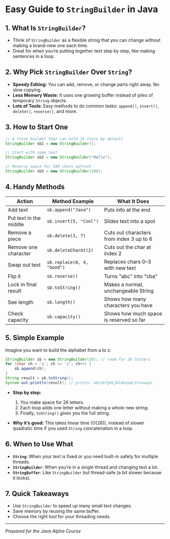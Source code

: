 # Easy Guide to `StringBuilder` in Java

## 1. What Is `StringBuilder`?

- Think of `StringBuilder` as a flexible string that you can change without making a brand-new one each time.
- Great for when you’re putting together text step by step, like making sentences in a loop.

## 2. Why Pick `StringBuilder` Over `String`?

- **Speedy Editing:** You can add, remove, or change parts right away. No slow copying.
- **Less Memory Waste:** It uses one growing buffer instead of piles of temporary `String` objects.
- **Lots of Tools:** Easy methods to do common tasks: `append()`, `insert()`, `delete()`, `reverse()`, and more.

## 3. How to Start One

```java
// A fresh builder that can hold 16 chars by default
StringBuilder sb1 = new StringBuilder();

// Start with some text
StringBuilder sb2 = new StringBuilder("Hello");

// Reserve space for 100 chars upfront
StringBuilder sb3 = new StringBuilder(100);
```

## 4. Handy Methods

| Action                 | Method Example             | What It Does                             |
| ---------------------- | -------------------------- | ---------------------------------------- |
| Add text               | `sb.append("Java")`        | Puts info at the end                     |
| Put text in the middle | `sb.insert(5, "Cool")`     | Slides text into a spot                  |
| Remove a piece         | `sb.delete(3, 7)`          | Cuts out characters from index 3 up to 6 |
| Remove one character   | `sb.deleteCharAt(2)`       | Cuts out the char at index 2             |
| Swap out text          | `sb.replace(0, 4, "Good")` | Replaces chars 0–3 with new text         |
| Flip it                | `sb.reverse()`             | Turns "abc" into "cba"                   |
| Lock in final result   | `sb.toString()`            | Makes a normal, unchangeable String      |
| See length             | `sb.length()`              | Shows how many characters you have       |
| Check capacity         | `sb.capacity()`            | Shows how much space is reserved so far  |

## 5. Simple Example

Imagine you want to build the alphabet from a to z:

```java
StringBuilder sb = new StringBuilder(26); // room for 26 letters
for (char ch = 'a'; ch <= 'z'; ch++) {
    sb.append(ch);
}
String result = sb.toString();
System.out.println(result); // prints: abcdefghijklmnopqrstuvwxyz
```

- **Step by step:**

  1. You make space for 26 letters.
  2. Each loop adds one letter without making a whole new string.
  3. Finally, `toString()` gives you the full string.

- **Why it’s good:** This takes linear time (O(26)), instead of slower quadratic time if you used `String` concatenation in a loop.

## 6. When to Use What

- **`String`**: When your text is fixed or you need built-in safety for multiple threads.
- **`StringBuilder`**: When you’re in a single thread and changing text a lot.
- **`StringBuffer`**: Like `StringBuilder` but thread-safe (a bit slower because it locks).

## 7. Quick Takeaways

- Use `StringBuilder` to speed up many small text changes.
- Save memory by reusing the same buffer.
- Choose the right tool for your threading needs.

---

_Prepared for the Java Alpha Course_

